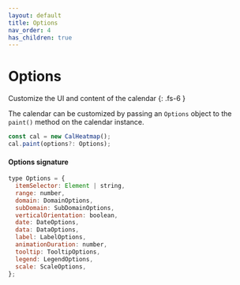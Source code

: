 ```yaml
---
layout: default
title: Options
nav_order: 4
has_children: true
---
```


# Options

Customize the UI and content of the calendar
{: .fs-6 }

The calendar can be customized by passing an `Options` object to the `paint()` method on the calendar instance.

```js
const cal = new CalHeatmap();
cal.paint(options?: Options);
```

#### Options signature

```js
type Options = {
  itemSelector: Element | string,
  range: number,
  domain: DomainOptions,
  subDomain: SubDomainOptions,
  verticalOrientation: boolean,
  date: DateOptions,
  data: DataOptions,
  label: LabelOptions,
  animationDuration: number,
  tooltip: TooltipOptions,
  legend: LegendOptions,
  scale: ScaleOptions,
};
```
